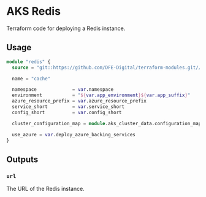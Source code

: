 # AKS Redis

Terraform code for deploying a Redis instance.

## Usage

```terraform
module "redis" {
  source = "git::https://github.com/DFE-Digital/terraform-modules.git//aks/redis?ref=stable"

  name = "cache"

  namespace             = var.namespace
  environment           = "${var.app_environment}${var.app_suffix}"
  azure_resource_prefix = var.azure_resource_prefix
  service_short         = var.service_short
  config_short          = var.config_short

  cluster_configuration_map = module.aks_cluster_data.configuration_map

  use_azure = var.deploy_azure_backing_services
}
```

## Outputs

### `url`

The URL of the Redis instance.

